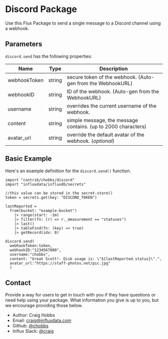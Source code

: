 # Discord Package


Use this Flux Package to send a single message to a Discord channel using a webhook.

## Parameters

`discord.send` has the following properties:

| Name     | Type   | Description                                                       |
| ----     | ----   | -----------                                                       |
| webhookToken | string | secure token of the webhook. (Auto-gen from the WebhookURL)   |
| webhookID  | string | ID of the webhook. (Auto-gen from the WebhookURL)               |
| username | string | overrides the current username of the webhook.                    |
| content  | string | simple message, the message contains. (up to 2000 characters)     |
| avatar_url  | string | override the default avatar of the webhook. (_optional_)       |


## Basic Example

Here's an example definition for the `discord.send()` function.

    import "contrib/chobbs/discord"
    import "influxdata/influxdb/secrets"

    //this value can be stored in the secret-store()
    token = secrets.get(key: "DISCORD_TOKEN")

    lastReported =
      from(bucket: "example-bucket")
        |> range(start: -1m)
        |> filter(fn: (r) => r._measurement == "statuses")
        |> last()
        |> tableFind(fn: (key) => true)
        |> getRecord(idx: 0)

    discord.send(
      webhookToken:token,
      webhookID:"1234567890",
      username:"chobbs",
      content: "Great Scott!- Disk usage is: \"${lastReported.status}\".",
      avatar_url:"https://staff-photos.net/pic.jpg"
      )


## Contact

Provide a way for users to get in touch with you if they have questions or need help using your package. What information you give is up to you, but we encourage providing those below.

- Author: Craig Hobbs
- Email: craig@influxdata.com
- Github: [@chobbs](https://github.com/chobbs)
- Influx Slack: [@craig](https://influxdata.com/slack)
